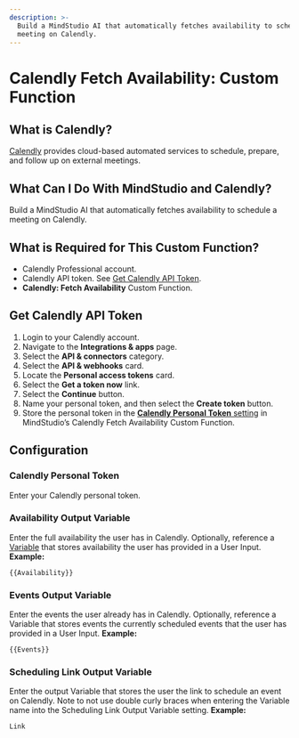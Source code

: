 ```yaml
---
description: >-
  Build a MindStudio AI that automatically fetches availability to schedule a
  meeting on Calendly.
---
```


# Calendly Fetch Availability: Custom Function

## What is Calendly?

[Calendly](https://calendly.com/) provides cloud-based automated services to schedule, prepare, and follow up on external meetings.

## What Can I Do With MindStudio and Calendly?

Build a MindStudio AI that automatically fetches availability to schedule a meeting on Calendly.

## What is Required for This Custom Function?

* Calendly Professional account.
* Calendly API token. See [Get Calendly API Token](calendly-fetch-availability-custom-function.md#get-calendly-api-token).
* **Calendly: Fetch Availability** Custom Function.

## Get Calendly API Token

1. Login to your Calendly account.
2. Navigate to the **Integrations & apps** page.
3. Select the **API & connectors** category.
4. Select the **API & webhooks** card.
5. Locate the **Personal access tokens** card.
6. Select the **Get a token now** link.
7. Select the **Continue** button.
8. Name your personal token, and then select the **Create token** button.
9. Store the personal token in the [**Calendly Personal Token** setting](calendly-fetch-availability-custom-function.md#calendly-personal-token) in MindStudio’s Calendly Fetch Availability Custom Function.

## Configuration

### Calendly Personal Token

Enter your Calendly personal token.

### Availability Output Variable

Enter the full availability the user has in Calendly. Optionally, reference a [Variable](../../user-inputs-and-variables/what-is-a-variable.md) that stores availability the user has provided in a User Input. **Example:**

```
{{Availability}}
```

### Events Output Variable

Enter the events the user already has in Calendly. Optionally, reference a Variable that stores events the currently scheduled events that the user has provided in a User Input. **Example:**

```
{{Events}}
```

### Scheduling Link Output Variable

Enter the output Variable that stores the user the link to schedule an event on Calendly. Note to not use double curly braces when entering the Variable name into the Scheduling Link Output Variable setting. **Example:**

```
Link
```
